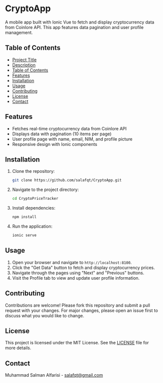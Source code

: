 # CryptoApp

A mobile app built with Ionic Vue to fetch and display cryptocurrency data from Coinlore API. This app features data pagination and user profile management.

## Table of Contents
- [Project Title](#project-title)
- [Description](#description)
- [Table of Contents](#table-of-contents)
- [Features](#features)
- [Installation](#installation)
- [Usage](#usage)
- [Contributing](#contributing)
- [License](#license)
- [Contact](#contact)

## Features
- Fetches real-time cryptocurrency data from Coinlore API
- Displays data with pagination (10 items per page)
- User profile page with name, email, NIM, and profile picture
- Responsive design with Ionic components

## Installation
1. Clone the repository:
    ```bash
    git clone https://github.com/salafqt/CryptoApp.git
    ```
2. Navigate to the project directory:
    ```bash
    cd CryptoPriceTracker
    ```
3. Install dependencies:
    ```bash
    npm install
    ```
4. Run the application:
    ```bash
    ionic serve
    ```

## Usage
1. Open your browser and navigate to `http://localhost:8100`.
2. Click the "Get Data" button to fetch and display cryptocurrency prices.
3. Navigate through the pages using "Next" and "Previous" buttons.
4. Visit the Profile tab to view and update user profile information.

## Contributing
Contributions are welcome! Please fork this repository and submit a pull request with your changes. For major changes, please open an issue first to discuss what you would like to change.

## License
This project is licensed under the MIT License. See the [LICENSE](LICENSE) file for more details.

## Contact
Muhammad Salman Alfarisi - [salafqt@gmail.com](mailto:salafqt@gmail.com)
